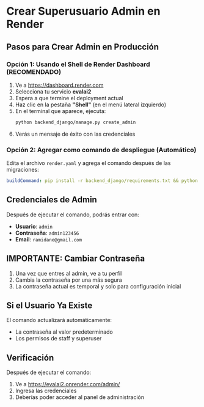 # Crear Superusuario Admin en Render

## Pasos para Crear Admin en Producción

### Opción 1: Usando el Shell de Render Dashboard (RECOMENDADO)

1. Ve a https://dashboard.render.com
2. Selecciona tu servicio **evalai2**
3. Espera a que termine el deployment actual
4. Haz clic en la pestaña **"Shell"** (en el menú lateral izquierdo)
5. En el terminal que aparece, ejecuta:
   ```bash
   python backend_django/manage.py create_admin
   ```
6. Verás un mensaje de éxito con las credenciales

### Opción 2: Agregar como comando de despliegue (Automático)

Edita el archivo `render.yaml` y agrega el comando después de las migraciones:

```yaml
buildCommand: pip install -r backend_django/requirements.txt && python backend_django/manage.py collectstatic --noinput && python backend_django/manage.py migrate && python backend_django/manage.py create_admin
```

## Credenciales de Admin

Después de ejecutar el comando, podrás entrar con:

- **Usuario**: `admin`
- **Contraseña**: `admin123456`
- **Email**: `ramidane@gmail.com`

## IMPORTANTE: Cambiar Contraseña

1. Una vez que entres al admin, ve a tu perfil
2. Cambia la contraseña por una más segura
3. La contraseña actual es temporal y solo para configuración inicial

## Si el Usuario Ya Existe

El comando actualizará automáticamente:
- La contraseña al valor predeterminado
- Los permisos de staff y superuser

## Verificación

Después de ejecutar el comando:
1. Ve a https://evalai2.onrender.com/admin/
2. Ingresa las credenciales
3. Deberías poder acceder al panel de administración
